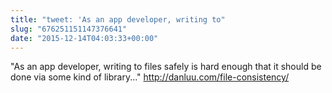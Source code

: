 ```yaml
---
title: "tweet: 'As an app developer, writing to"
slug: "676251151147376641"
date: "2015-12-14T04:03:33+00:00"
---
```

"As an app developer, writing to files safely is hard enough that it should be done via some kind of library..." http://danluu.com/file-consistency/